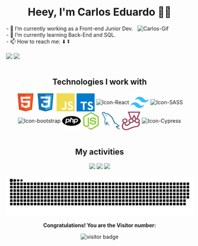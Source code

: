 <h1 align="center"> Heey, I'm Carlos Eduardo 🐱‍👤 </h1>

<img align="right" alt="Carlos-Gif" src="https://media2.giphy.com/media/2DiW4uEOHAMeO1WMCK/giphy.gif?cid=790b7611887f5703341c32a8b07fa447dae3185421e3214d&rid=giphy.gif&ct=g" width=150px>
- 🔭 I’m currently working as a Front-end Junior Dev. <br>
- 🌱 I’m currently learning Back-End and SQL. <br>
- 📫 How to reach me: ⬇ ⏬ <br>

<br>
<div>
  <a href="https://www.linkedin.com/in/silvacarlosoliveira/" target="_blank"><img src="https://img.shields.io/badge/-LinkedIn-%230077B5?style=for-the-badge&logo=linkedin&logoColor=white" target="_blank"></a> 
  <a href = "mailto:silvacarlosoliveira@outlook.com"><img src="https://img.shields.io/badge/Microsoft_Outlook-0078D4?style=for-the-badge&logo=microsoft-outlook&logoColor=white" target="_blank"></a>
</div>

<div style="display: inline_block" align="center"><br>
  <h2 align="center"> Technologies I work with </h2>
  <img align="center" alt="Icon-HTML" height="50" width="50" src="https://raw.githubusercontent.com/devicons/devicon/master/icons/html5/html5-original.svg" />
  <img align="center" alt="Icon-CSS" height="50" width="50" src="https://raw.githubusercontent.com/devicons/devicon/master/icons/css3/css3-original.svg" />
  <img align="center" alt="Icon-Javascript" height="50" width="50" src="https://raw.githubusercontent.com/devicons/devicon/master/icons/javascript/javascript-plain.svg" />
  <img align="center" alt="Icon-Typescript" height="50" width="50" src="https://raw.githubusercontent.com/devicons/devicon/master/icons/typescript/typescript-plain.svg" />
  <img align="center" alt="Icon-React" height="50" width="50" src="https://cdn.jsdelivr.net/gh/devicons/devicon/icons/react/react-original.svg" />
  <img align="center" alt="Icon-TailWind" height="50" width="50" src="https://github.com/devicons/devicon/blob/v2.15.1/icons/tailwindcss/tailwindcss-plain.svg" />
  <img align="center" alt="Icon-SASS" height="50" width="50" src="https://cdn.jsdelivr.net/gh/devicons/devicon/icons/sass/sass-original.svg" />
  <img align="center" alt="Icon-bootstrap" height="50" width="50" src="https://cdn.jsdelivr.net/gh/devicons/devicon/icons/bootstrap/bootstrap-original.svg" />
  <img align="center" alt="Icon-PHP" height="50" width="50" src="https://github.com/devicons/devicon/blob/v2.15.1/icons/php/php-plain.svg" />
  <img align="center" alt="Icon-NodeJS" height="50" width="50" src="https://github.com/devicons/devicon/blob/v2.15.1/icons/nodejs/nodejs-plain.svg" />
  <img align="center" alt="Icon-MySQL" height="50" width="50" src="https://github.com/devicons/devicon/blob/v2.15.1/icons/mysql/mysql-plain.svg" />
  <img align="center" alt="Icon-Jest" height="50" width="50" src="https://github.com/devicons/devicon/blob/v2.15.1/icons/jest/jest-plain.svg" />
  <img align="center" alt="Icon-Cypress" height="50" width="50" src="https://github.com/cypress-io/cypress-icons/blob/master/src/icons/icon_128x128.png" />
</div>

<br>
  
<div align=center>
  <h2 align="center"> My activities </h2>
  <img src="https://github-readme-stats.vercel.app/api?username=ycarlosedu&count_private=true&show_icons=true&&theme=chartreuse-dark&include_all_commits=true" width="417">
  <img src="https://github-readme-stats.vercel.app/api/top-langs/?username=ycarlosedu&layout=compact&hide=TSQL&theme=chartreuse-dark">
  <img src="https://github-readme-streak-stats.herokuapp.com?user=ycarlosedu&theme=chartreuse-dark">
</div>

  
  ![Snake animation](https://github.com/ycarlosedu/ycarlosedu/blob/output/github-contribution-grid-snake.svg)
  
<p align="center"><b>Congratulations! You are the Visitor number:</b></p>
<p align="center"><img src="https://profile-counter.glitch.me/%7Bycarlosedu%7D/count.svg" alt="visitor badge"/></p>
  

